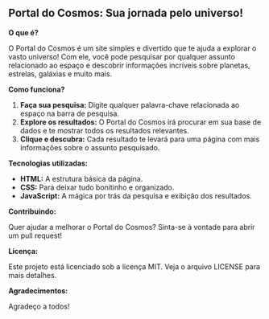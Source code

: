 ##  Portal do Cosmos: Sua jornada pelo universo!

**O que é?**

O Portal do Cosmos é um site simples e divertido que te ajuda a explorar o vasto universo! Com ele, você pode pesquisar por qualquer assunto relacionado ao espaço e descobrir informações incríveis sobre planetas, estrelas, galáxias e muito mais.

**Como funciona?**

1. **Faça sua pesquisa:** Digite qualquer palavra-chave relacionada ao espaço na barra de pesquisa.
2. **Explore os resultados:** O Portal do Cosmos irá procurar em sua base de dados e te mostrar todos os resultados relevantes. 
3. **Clique e descubra:** Cada resultado te levará para uma página com mais informações sobre o assunto pesquisado.

**Tecnologias utilizadas:**

* **HTML:** A estrutura básica da página.
* **CSS:** Para deixar tudo bonitinho e organizado.
* **JavaScript:** A mágica por trás da pesquisa e exibição dos resultados.

**Contribuindo:**

Quer ajudar a melhorar o Portal do Cosmos? Sinta-se à vontade para abrir um pull request! 

**Licença:**

Este projeto está licenciado sob a licença MIT. Veja o arquivo LICENSE para mais detalhes.

**Agradecimentos:**

Agradeço a todos!
